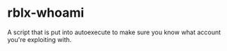 # rblx-whoami
A script that is put into autoexecute to make sure you know what account you're exploiting with.
